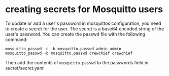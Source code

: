 # creating secrets for Mosquitto users

To update or add a user's password in mosquittos configuration, you need to create a secret for the user. The secret is a base64 encoded string of the user's password. You can create the passwd file with the following command:

```
mosquitto_passwd -c -b mosquitto.passwd admin admin
mosquitto_passwd -b mosquitto.passwd crewchief crewchief
```

Then add the contents of `mosquitto.passwd` to the passwords field in secret/secret.yaml
